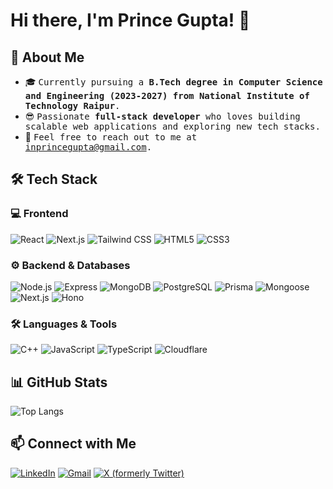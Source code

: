 # Hi there, I'm Prince Gupta! 👋  

## 🚀 About Me  
- 🎓 <samp>Currently pursuing a **B.Tech degree in Computer Science and Engineering (2023-2027) from National Institute of Technology Raipur**.  
- 😎 <samp>Passionate **full-stack developer** who loves building scalable web applications and exploring new tech stacks.  
- 📧 <samp>Feel free to reach out to me at [inprincegupta@gmail.com](mailto:inprincegupta@gmail.com).

## 🛠️ Tech Stack  

### 💻 Frontend  
![React](https://img.shields.io/badge/React-20232A?style=for-the-badge&logo=react&logoColor=61DAFB)  ![Next.js](https://img.shields.io/badge/Next.js-000000?style=for-the-badge&logo=next.js&logoColor=white)  ![Tailwind CSS](https://img.shields.io/badge/TailwindCSS-06B6D4?style=for-the-badge&logo=tailwindcss&logoColor=white)  ![HTML5](https://img.shields.io/badge/HTML5-E34F26?style=for-the-badge&logo=html5&logoColor=white)  ![CSS3](https://img.shields.io/badge/CSS3-1572B6?style=for-the-badge&logo=css3&logoColor=white)  

### ⚙️ Backend & Databases  
![Node.js](https://img.shields.io/badge/Node.js-43853D?style=for-the-badge&logo=node.js&logoColor=white)  ![Express](https://img.shields.io/badge/Express.js-000000?style=for-the-badge&logo=express&logoColor=white)  ![MongoDB](https://img.shields.io/badge/MongoDB-4EA94B?style=for-the-badge&logo=mongodb&logoColor=white)  ![PostgreSQL](https://img.shields.io/badge/PostgreSQL-316192?style=for-the-badge&logo=postgresql&logoColor=white)  ![Prisma](https://img.shields.io/badge/Prisma-2D3748?style=for-the-badge&logo=prisma&logoColor=white)  ![Mongoose](https://img.shields.io/badge/Mongoose-880000?style=for-the-badge&logo=mongodb&logoColor=white)  ![Next.js](https://img.shields.io/badge/Next.js-000000?style=for-the-badge&logo=next.js&logoColor=white) ![Hono](https://img.shields.io/badge/Hono-00ADD8?style=for-the-badge&logo=hono&logoColor=white)  


### 🛠️ Languages & Tools  
![C++](https://img.shields.io/badge/C++-00599C?style=for-the-badge&logo=c%2b%2b&logoColor=white)  ![JavaScript](https://img.shields.io/badge/JavaScript-F7DF1E?style=for-the-badge&logo=javascript&logoColor=black)  ![TypeScript](https://img.shields.io/badge/TypeScript-3178C6?style=for-the-badge&logo=typescript&logoColor=white)  ![Cloudflare](https://img.shields.io/badge/Cloudflare-F38020?style=for-the-badge&logo=cloudflare&logoColor=white)  

## 📊 GitHub Stats  
![Top Langs](https://github-readme-stats.vercel.app/api/top-langs/?username=princegupta-in&layout=compact&theme=radical)  

## 📫 Connect with Me  
[![LinkedIn](https://img.shields.io/badge/LinkedIn-0077B5?style=for-the-badge&logo=linkedin&logoColor=white)](https://www.linkedin.com/in/princegupta-in/)  [![Gmail](https://img.shields.io/badge/Gmail-D14836?style=for-the-badge&logo=gmail&logoColor=white)](mailto:inprincegupta@gmail.com)  [![X (formerly Twitter)](https://img.shields.io/badge/X-1DA1F2?style=for-the-badge&logo=twitter&logoColor=white)](https://x.com/princegupta_in)  

